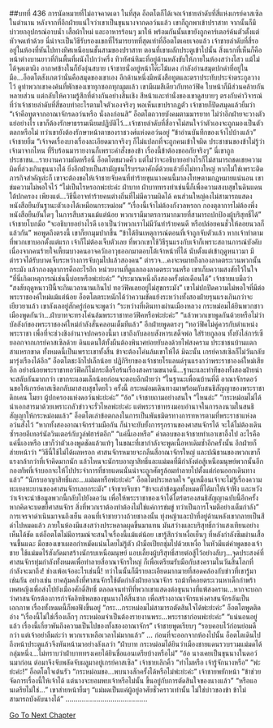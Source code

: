 ##บทที่ 436 การนัดหมายที่ไม่อาจคาดเดา
ในที่สุด อ็อตโตก็ได้เจอเจ้าชายลำดับที่สี่แห่งเกรย์คาสเซิลในตำนาน
หลังจากที่อีกฝ่ายแน่ใจว่าเขาเป็นขุนนางจากดอว์นแล้ว เขาก็ถูกพาเข้าปราสาท จากนั้นก็มีบ่าวยกอุปกรณ์อาบน้ำ เสื้อผ้าใหม่ และอาหารร้อนๆ มาให้ พร้อมกันนั้นเขายังถูกคาร์เตอร์ค้นตัวตั้งแต่หัวจดเท้าด้วย
นี่น่าจะเป็นวิธีรับรองแขกที่ไร้มารยาทที่สุดเท่าที่อ็อตโตเคยเจอแล้ว
เจ้าชายลำดับที่สี่รออยู่ในห้องที่หันไปทางทิศเหนือบนชั้นสามของปราสาท ตอนที่เขาผลักประตูเข้าไปนั้น สิ่งแรกที่เห็นก็คือหน้าต่างบานยาวที่กินพื้นที่ผนังไปกว่าครึ่ง ทิวทัศน์หิมะที่อยู่ด้านหลังขับให้ภายในห้องสว่างไสว แม้ไม่ได้จุดเตาผิง อากาศข้างในก็ยังอุ่นสบาย
เจ้าชายนั่งอยู่หน้าโต๊ะไม้แดง กำลังอ่านสมุดปกดำที่อยู่ในมือ...อ็อตโตสังเกตว่านั่นคือสมุดของเขาเอง อีกด้านหนึ่งมีหนังสือทูตและตราประทับประจำตระกูลวางไว้ ดูท่าพวกเขาคงค้นที่พักของเขาทุกซอกทุกมุมแล้ว
เขามีผมสีเดียวกับทอว์ฟิค ใบหน้าก็มีส่วนคล้ายกันหลายส่วน แต่กลับให้ความรู้สึกที่ต่างกันอย่างสิ้นเชิง สีหน้าและท่านั่งของเขาดูสบายๆ ตรงกับคำวิจารณ์ที่ว่าเจ้าชายลำดับที่สี่ชอบทำอะไรตามใจตัวเองจริงๆ
พอเห็นเขาปรากฏตัว เจ้าชายก็ปิดสมุดแล้วยิ้มว่า “เจ้าคือทูตจากอาณาจักรดอว์นหรือ นั่งลงก่อนสิ”
อ็อตโตถวายบังคมตามมารยาท ไม่ว่าอีกฝ่ายจะวางตัวแย่อย่างไร เขาก็ต้องรักษาธรรมเนียมปฏิบัติไว้...เจ้าชายลำดับที่สี่อาจไม่สนใจว่าตัวเองจะถูกมองเป็นตัวตลกหรือไม่ ทว่าเขายังต้องรักษาหน้าตาของราชวงศ์แห่งดอว์นอยู่
“ข้าอ่านบันทึกของเจ้าไปบ้างแล้ว” เจ้าชายยิ้ม “เจ้าจดเรื่องบางเรื่องละเอียดมากจริงๆ ก็ไม่แปลกที่จะถูกคนเข้าใจผิด ประชาชนของข้าไม่รู้ว่าเจ้ามาจากไหน ที่รีบร้อนมารายงานก็เพราะคำสั่งของข้า เรื่องนี้ข้าต้องขออภัยจริงๆ”
นี่เขาถูกประชาชน...รายงานความผิดหรือนี่ อ็อตโตขมวดคิ้ว แต่ไม่ว่าจะอธิบายอย่างไรก็ไม่สามารถชดเชยความผิดที่ล่วงเกินขุนนางได้ ยิ่งอีกฝ่ายเป็นสามัญชนไร้บรรดาศักดิ์ด้วยแล้วยิ่งไม่ทางใหญ่ หากไม่ใช่เพราะติดภารกิจสำคัญล่ะก็ เขาจะต้องขอให้เจ้าชายจับคนที่ทำร้ายขุนนางคนนี้มาลงโทษตามกฎหมายแน่นอน เขาข่มความไม่พอใจไว้ “ไม่เป็นไรหรอกพ่ะย่ะค่ะ ฝ่าบาท ฝ่าบาททรงทำเช่นนี้ก็เพื่อความสงบสุขในดินแดนใต้ปกครอง เพียงแต่...วิธีนี้อาจทำร้ายคนต่างถิ่นที่ไม่มีความผิดได้ คนส่วนใหญ่คงไม่สามารถแสดงหนังสือยืนยันฐานะตัวเองได้เหมือนกระหม่อม”
“เรื่องนี้เจ้าไม่ต้องกังวลหรอก กองตุลาการไม่ต้องพึ่งหนังสือยืนยันใดๆ ในการสืบสวนแม้แต่น้อย พวกเรามีมาตรการมากมายที่สามารถปกป้องผู้บริสุทธิ์ได้” เจ้าชายโบกมือ “จะอธิบายอย่างไรดี เอาเป็นว่าพวกเราไม่มีวันทำร้ายคนดี หรือปล่อยคนชั่วให้ลอยนวลก็แล้วกัน” พอพูดถึงตรงนี้ เขาก็ยกมุมปากขึ้น “ข้าได้ยินเหตุการณ์ตอนที่เจ้าถูกจับตัวแล้ว หากเจ้าทำตามที่พวกเขาบอกตั้งแต่แรก เจ้าก็ไม่ต้องเจ็บตัวเลย ที่พวกเขาใช้วิธีรุนแรงกับเจ้าก็เพราะสถานการณ์บังคับ เนื่องจากคนร้ายใจเหี้ยมบางคนอาจควักอาวุธออกมาตอบโต้เจ้าหน้าที่ได้ นับตั้งแต่เข้าฤดูหนาวมา มีตำรวจได้รับบาดเจ็บระหว่างการจับกุมไปแล้วสองคน”
ตำรวจ...คงจะหมายถึงกองลาดตระเวนพวกนั้นกระมัง แล้วกองตุลาการคืออะไรอีก หน่วยงานที่ดูแลกองลาดตระเวนหรือ เขาเก็บความสงสัยไว้ในใจ “ที่นี่เกิดเหตุการณ์เช่นนี้บ่อยหรือพ่ะย่ะค่ะ”
“ประมาณหนึ่งถึงสองครั้งต่อเดือนได้” เจ้าชายแบมือว่า “สงสัยฤดูหนาวปีนี้จะกินเวลานานเกินไป ทอว์ฟิคเลยอยู่ไม่สุขกระมัง”
เขาไม่ปกปิดความไม่พอใจที่มีต่อพระราชองค์ใหม่แม้แต่น้อย อ็อตโตตระหนักได้ว่าความขัดแย้งระหว่างทั้งสองฝ่ายรุนแรงเกินกว่าจะเยียวยาแล้ว เขาลังเลอยู่สักครู่ก่อนจะพูดว่า “ระหว่างที่เดินทางผ่านเมืองหลวง กระหม่อมได้ยินพวกชาวเมืองพูดกันว่า...ฝ่าบาทจะทรงโค่นล้มพระราชาทอว์ฟิคหรือพ่ะย่ะค่ะ”
“แล้วพวกเขาพูดกันด้วยหรือไม่ว่า บัลลังก์ของพระราชองค์ใหม่กำลังสั่นคลอนเต็มทีแล้ว” อีกฝ่ายพูดตรงๆ “ทอว์ฟิคไม่คู่ควรกับตำแหน่งพระราชา เพื่อที่จะช่วงชิงอำนาจปกครองนี้มา เขาถึงกับลอบสังหารเสด็จพ่อ ใส่ร้ายกูลอน ทั้งยังไล่การ์เซียออกจากเกรย์คาสเซิลด้วย ดินแดนใต้ทั้งผืนต้องพินาศย่อยยับลงด้วยไฟสงคราม ประชาชนบ้านแตกสาแหรกขาด ทั้งหมดนี้เป็นเพราะเขาทั้งสิ้น ข้าจะต้องโค่นล้มเขาให้ได้ มิฉะนั้น เกรย์คาสเซิลก็ไม่วันกลับมารุ่งเรืองได้อีก”
อ็อตโตชะงักไปเล็กน้อย ปฏิกิริยาของเจ้าชายโรแลนด์รุนแรงกว่าพระราชาองค์ใหม่เสียอีก อย่างน้อยพระราชาทอว์ฟิคก็ไม่กระตือรือร้นเรื่องสงครามขนาดนี้...ฐานะและท่าทีของทั้งสองฝ่ายน่าจะสลับกันมากกว่า
เขากระแอมเล็กน้อยก่อนจะตอบอีกฝ่ายว่า “ในฐานะเพื่อนบ้านที่ดี อาณาจักรดอว์นขอให้เกรย์คาสเซิลกลับมาสงบสุขโดยไว ครั้งนี้ กระหม่อมเดินทางมาพร้อมกับสนธิสัญญาของพระราชาดิกเคน โมยา ผู้ปกครองแห่งดอว์นพ่ะย่ะค่ะ”
“อ้อ” เจ้าชายถามอย่างสนใจ “ไหนล่ะ”
“กระหม่อมไม่ได้นำเอกสารมาด้วยเพราะกลัวข่าวจะรั่วไหลพ่ะย่ะค่ะ แต่พระราชาทรงมอบอำนาจในการลงนามในสนธิสัญญาให้กระหม่อมแล้ว” อ็อตโตเล่าข้อตกลงในการเป็นพันธมิตรทางการทหารตามที่พระราชาแห่งดอว์นสั่งไว้ “หากทั้งสองอาณาจักรร่วมมือกัน ก็น่าจะยับยั้งการรุกรานของศาสนจักรได้ จะได้ไม่ต้องเดินซ้ำรอยอีเทอร์นัลวินเตอร์กับวูล์ฟฮาร์ตอีก”
“แค่นี้เองหรือ”
คำตอบของเจ้าชายทำเอาเขาอึ้งไป อะไรคือแค่นี้เองหรือ เขาก็ว่าตัวเองพูดชัดแล้วแท้ๆ ในขณะที่เขากำลังจะพูดเนื้อหาเดิมซ้ำอีกครั้งนั้น อีกฝ่ายก็ส่ายหน้าว่า “วิธีนี้ใช้ไม่ได้ผลหรอก ศาสนจักรหมายจะกลืนสี่อาณาจักรใหญ่ และปณิธานของพวกเขาก็แรงกล้ากว่าที่เจ้าคิดมากนัก แล้วไหนจะนักรบอาญาสิทธิ์และแม่มดที่มีกำลังต่อสู้เหนือมนุษย์พวกนั้นอีก กองทัพที่เจ้าบอกจะให้ไปประจำการที่ชายแดนนั่นน่าจะถูกศัตรูล้อมทำลายไปตั้งแต่ก่อนออกเดินทางแล้ว”
“นักรบอาญาสิทธิ์และ...แม่มดหรือพ่ะย่ะค่ะ” อ็อตโตประหลาดใจ
“ดูเหมือนเจ้าจะไม่รู้เรื่องความทะเยอทะยานของศาสนจักรเลยกระมัง” เจ้าชายจิบชา “ข้าจะเล่าข้อมูลทั้งหมดที่ได้มาให้เจ้าฟัง และหวังว่าเจ้าจะนำข้อมูลพวกนี้กลับไปยังดอว์น เพื่อให้พระราชาของเจ้าได้ไตร่ตรองสนธิสัญญาฉบับนี้อีกครั้ง หากคิดจะบดขยี้ศาสนจักร สิ่งที่พวกเราต้องทำต้องไม่ใช่แค่การข่มขู่ ทว่าเป็นการโจมตีอย่างเต็มกำลัง”
การเจรจาดำเนินมาจนถึงเย็น ตอนที่เจ้าชายวางถ้วยชาลงนั้น ทุ่งหญ้าและป่าที่อยู่ด้านหลังเขากลายเป็นสีดำไปหมดแล้ว ภายในห้องมีแสงสว่างประหลาดผุดขึ้นมาแทน มันสว่างและบริสุทธิ์กว่าแสงเทียนอย่างเห็นได้ชัด แต่อ็อตโตไม่มีอารมณ์จะสนใจเรื่องนี้แม้แต่น้อย เขารู้สึกว่าเหงื่อเย็นๆ ที่หลังกำลังซึมผ่านเสื้อจนชื้นแฉะ มือของเขาเผลอกำหมัดแน่นโดยไม่รู้ตัว ฝ่ามือเปียกชุ่มไปด้วยเหงื่อ ในหัวมีแต่คำพูดของเจ้าชาย
ใช้แม่มดไร้สังกัดมาสร้างนักรบเหนือมนุษย์ แอบเลี้ยงผู้บริสุทธิ์สายต่อสู้ไว้อย่างลับๆ...จุดประสงค์ที่ศาสนจักรทุ่มกำลังทั้งหมดเพื่อทำลายสี่อาณาจักรใหญ่ ก็เพื่อเตรียมรับมือกับสงครามในวันสิ้นโลกที่กำลังจะมาถึง! ช่างเพ้อเจ้ออะไรเช่นนี้!
ทว่าในนั้นก็มีรายละเอียดมากมายที่สอดคล้องกับข่าวที่เขารู้มาเช่นกัน อย่างเช่น ยาคลุ้มคลั่งที่ศาสนจักรใช้ตัดกำลังฝ่ายอาณาจักร รถม้าที่คอยตระเวนหาเด็กกำพร้าเพศหญิงเพื่อส่งไปยังเมืองศักดิ์สิทธิ์ ตลอดจนท่าทีที่พวกเขาแสดงต่อขุนนางที่แพ้สงคราม...หากจะบอกว่าศาสนจักรต้องการกำจัดอิทธิพลของขุนนางให้สิ้นซาก เพื่อสร้างอาณาจักรแห่งศาสนจักรอันเป็นเอกภาพ เรื่องทั้งหมดนี้ก็พอฟังขึ้นอยู่
“กระ...กระหม่อมไม่สามารถตัดสินใจได้พ่ะย่ะค่ะ” อ็อตโตพูดติดอ่าง “เรื่องนี้ไม่ใช่เรื่องเล็กๆ กระหม่อมจำเป็นต้องรายงานพระ...พระราชาก่อนพ่ะย่ะค่ะ”
“แน่นอนอยู่แล้ว เรื่องนี้เกี่ยวพันถึงความเป็นไปของทั้งสองอาณาจักร” เจ้าชายพูดเรียบๆ “รอบคอบไว้ก่อนย่อมดีกว่า แต่เจ้าอย่าลืมล่ะว่า พวกเราเหลือเวลาไม่มากแล้ว”
…
ก่อนที่จะออกจากห้องไปนั้น อ็อตโตเดินไปถึงหน้าประตูแล้วจึงหันหน้ามาอย่างลังเลว่า “ฝ่าบาท กระหม่อมได้ยินว่าเมืองชายแดนรวบรวมแม่มดได้กลุ่มหนึ่ง...ไม่ทราบว่าฝ่าบาททรงเคยได้ยินชื่อแอนเดรียบ้างหรือไม่”
“อ้อ นางเคยเป็นขุนนางในดอว์นมาก่อน ต่อมาจึงจับพลัดจับผลูมาอยู่เกรย์คาสเซิล” เจ้าชายเลิกคิ้ว “ทำไมหรือ เจ้ารู้จักนางหรือ”
“พ่ะย่ะค่ะ!” อ็อตโตใจเต้นรัว “กระหม่อมขอ...พบนางสักครั้งได้หรือไม่พ่ะย่ะค่ะ”
เจ้าชายพยักหน้า “ข้าช่วยจัดการเรื่องนี้ให้เจ้าได้ แต่นางจะยอมพบเจ้าหรือไม่นั้น ขึ้นอยู่กับการตัดสินใจของนางแล้ว”
“หรือแอนเดรียไม่ใช่...”
เขาส่ายหน้ายิ้มๆ “แม่มดเป็นแค่ผู้อยู่อาศัยชั่วคราวเท่านั้น ไม่ใช่บ่าวของข้า ข้าไม่สามารถบังคับนางได้”
………………………………….




[Go To Next Chapter]( ./349.md)